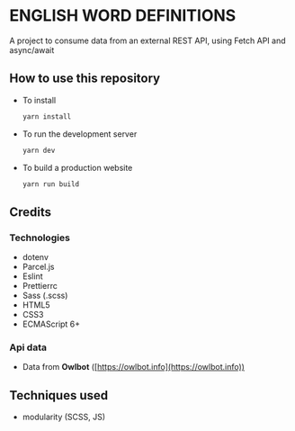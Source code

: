 # ENGLISH WORD DEFINITIONS

A project to consume data from an external REST API, using Fetch API and async/await

## How to use this repository

- To install

  ```js
  yarn install
  ```

- To run the development server

  ```js
  yarn dev
  ```

- To build a production website

  ```js
  yarn run build
  ```

## Credits

### Technologies

- dotenv
- Parcel.js
- Eslint
- Prettierrc
- Sass (.scss)
- HTML5
- CSS3
- ECMAScript 6+

### Api data

- Data from **Owlbot** ([https://owlbot.info](https://owlbot.info))

## Techniques used

- modularity (SCSS, JS)

